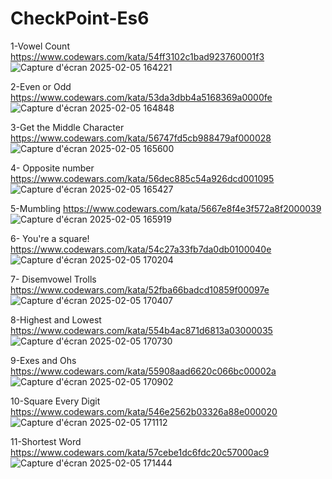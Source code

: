 # CheckPoint-Es6

1-Vowel Count
https://www.codewars.com/kata/54ff3102c1bad923760001f3
![Capture d'écran 2025-02-05 164221](https://github.com/user-attachments/assets/9999314c-9b98-40e7-b4be-50063ddeef57)

2-Even or Odd
https://www.codewars.com/kata/53da3dbb4a5168369a0000fe
![Capture d'écran 2025-02-05 164848](https://github.com/user-attachments/assets/05f20735-d5c4-4480-bfda-26f9bc540f52)

3-Get the Middle Character
https://www.codewars.com/kata/56747fd5cb988479af000028
![Capture d'écran 2025-02-05 165600](https://github.com/user-attachments/assets/08a43b06-25f8-4b5c-b22d-ba651a22b84d)


4-  Opposite number
https://www.codewars.com/kata/56dec885c54a926dcd001095
![Capture d'écran 2025-02-05 165427](https://github.com/user-attachments/assets/a86b57c8-7b00-449f-8814-408ab01e1b15)

5-Mumbling
https://www.codewars.com/kata/5667e8f4e3f572a8f2000039
![Capture d'écran 2025-02-05 165919](https://github.com/user-attachments/assets/de82abc1-899b-4ffa-8f3b-756bce8dd2c2)

6- You're a square!
https://www.codewars.com/kata/54c27a33fb7da0db0100040e
![Capture d'écran 2025-02-05 170204](https://github.com/user-attachments/assets/d59fda3c-eeac-412e-9216-814b6c195c25)

7- Disemvowel Trolls
https://www.codewars.com/kata/52fba66badcd10859f00097e
![Capture d'écran 2025-02-05 170407](https://github.com/user-attachments/assets/993207bd-9f1c-4147-a5e8-0738712eca87)

8-Highest and Lowest 
https://www.codewars.com/kata/554b4ac871d6813a03000035
![Capture d'écran 2025-02-05 170730](https://github.com/user-attachments/assets/f0ca7ff1-fc7a-41fb-85cd-1366622731bb)

9-Exes and Ohs
https://www.codewars.com/kata/55908aad6620c066bc00002a
![Capture d'écran 2025-02-05 170902](https://github.com/user-attachments/assets/60008fd9-322e-4d18-b73f-4d21a2aa3164)

10-Square Every Digit
https://www.codewars.com/kata/546e2562b03326a88e000020
![Capture d'écran 2025-02-05 171112](https://github.com/user-attachments/assets/7963aa7b-e6e4-4ec3-b18b-ef4fa821f1d2)

11-Shortest Word
https://www.codewars.com/kata/57cebe1dc6fdc20c57000ac9
![Capture d'écran 2025-02-05 171444](https://github.com/user-attachments/assets/18e48133-125b-4209-a1ea-f0e911ec3b65)




